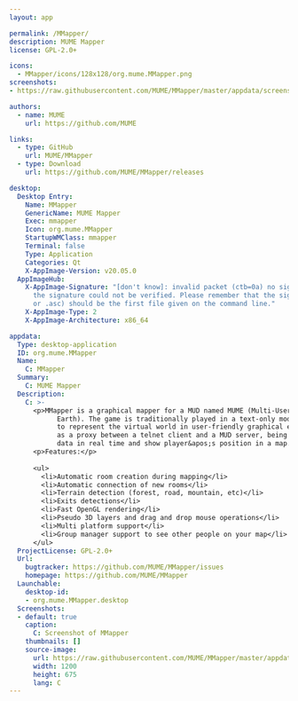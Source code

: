 ```yaml
---
layout: app

permalink: /MMapper/
description: MUME Mapper
license: GPL-2.0+

icons:
  - MMapper/icons/128x128/org.mume.MMapper.png
screenshots:
- https://raw.githubusercontent.com/MUME/MMapper/master/appdata/screenshot1.png

authors:
  - name: MUME
    url: https://github.com/MUME

links:
  - type: GitHub
    url: MUME/MMapper
  - type: Download
    url: https://github.com/MUME/MMapper/releases

desktop:
  Desktop Entry:
    Name: MMapper
    GenericName: MUME Mapper
    Exec: mmapper
    Icon: org.mume.MMapper
    StartupWMClass: mmapper
    Terminal: false
    Type: Application
    Categories: Qt
    X-AppImage-Version: v20.05.0
  AppImageHub:
    X-AppImage-Signature: "[don't know]: invalid packet (ctb=0a) no signature found
      the signature could not be verified. Please remember that the signature file (.sig
      or .asc) should be the first file given on the command line."
    X-AppImage-Type: 2
    X-AppImage-Architecture: x86_64

appdata:
  Type: desktop-application
  ID: org.mume.MMapper
  Name:
    C: MMapper
  Summary:
    C: MUME Mapper
  Description:
    C: >-
      <p>MMapper is a graphical mapper for a MUD named MUME (Multi-Users in Middle
            Earth). The game is traditionally played in a text-only mode, but MMapper tries
            to represent the virtual world in user-friendly graphical environment. It acts
            as a proxy between a telnet client and a MUD server, being able to analyze game
            data in real time and show player&apos;s position in a map.</p>
      <p>Features:</p>
  
      <ul>
        <li>Automatic room creation during mapping</li>
        <li>Automatic connection of new rooms</li>
        <li>Terrain detection (forest, road, mountain, etc)</li>
        <li>Exits detections</li>
        <li>Fast OpenGL rendering</li>
        <li>Pseudo 3D layers and drag and drop mouse operations</li>
        <li>Multi platform support</li>
        <li>Group manager support to see other people on your map</li>
      </ul>
  ProjectLicense: GPL-2.0+
  Url:
    bugtracker: https://github.com/MUME/MMapper/issues
    homepage: https://github.com/MUME/MMapper
  Launchable:
    desktop-id:
    - org.mume.MMapper.desktop
  Screenshots:
  - default: true
    caption:
      C: Screenshot of MMapper
    thumbnails: []
    source-image:
      url: https://raw.githubusercontent.com/MUME/MMapper/master/appdata/screenshot1.png
      width: 1200
      height: 675
      lang: C
---
```

